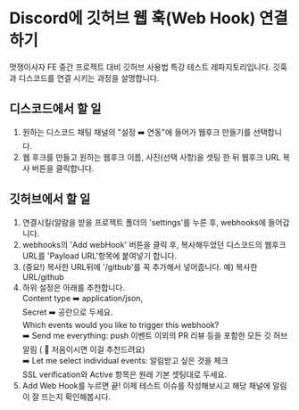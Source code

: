# Discord에 깃허브 웹 훅(Web Hook) 연결하기
멋쟁이사자 FE 중간 프로젝트 대비 깃허브 사용법 특강 테스트 레파지토리입니다.
깃훅과 디스코드를 연결 시키는 과정을 설명합니다.

## 디스코드에서 할 일
1. 원하는 디스코드 채팅 채널의 "설정 ➡️ 연동"에 들어가 웹후크 만들기를 선택합니다.
2. 웹 후크를 만들고 원하는 웹후크 이름, 사진(선택 사항)을 셋팅 한 뒤 웹후크 URL 복사 버튼을 클릭합니다.


## 깃허브에서 할 일
1. 연결시킬(알람을 받을 프로젝트 폴더의 'settings'를 누른 후, webhooks에 들어갑니다.
2. webhooks의 'Add webHook' 버튼을 클릭 후, 복사해두었던 디스코드의 웹후크 URL를 'Payload URL'항목에 붙여넣기 합니다.
3. (중요!) 복사한 URL뒤에 '/gitbub'를 꼭 추가해서 넣어줍니다. 예) 복사한URL/github
4. 하위 설정은 아래를 추천합니다.
   <br /> Content type ➡️ application/json,
   <br /> Secret ➡️ 공란으로 두세요.
   <br /> Which events would you like to trigger this webhook?
   <br />➡️ Send me everything: push 이벤트 이외의 PR 리뷰 등을 포함한 모든 깃 허브 알림 ( 💛 처음이시면 이걸 추천드려요)
   <br />➡️ Let me select individual events: 알림받고 싶은 것을 체크
   <br /> SSL verification와 Active 항목은 원래 기본 셋팅대로 두세요.
5. Add Web Hook를 누르면 끝! 이제 테스트 이슈를 작성해보시고 해당 채널에 알림이 잘 뜨는지 확인해봅시다.

